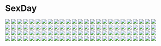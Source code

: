 # SexDay
![](https://konachan.com/image/9f0b9c3ecda30dbdfe3fb1ec09651929/Konachan.com%20-%20256818%20aliasing%20anthropomorphism%20azur_lane%20group%20javelin_%28azur_lane%29%20kimagure_blue%20loli%20queen_elizabeth_%28azur_lane%29%20unicorn_%28azur_lane%29%20warspite_%28azur_lane%29.jpg)
![](https://konachan.com/image/4d712e0f25ff0a5366ba74a95355b40c/Konachan.com%20-%20285680%20agnamore%20building%20city%20doll%20dress%20hat%20long_hair%20night%20original%20purple_eyes%20purple_hair%20reflection%20ribbons%20scenic%20summer_dress%20twintails%20water.jpg)
![](https://konachan.com/image/4700029196ca2c4d112de06e1f9ed2f6/Konachan.com%20-%20133722%20black_hair%20d_chara_mail%20dmm%20futako%20panties%20petals%20skirt%20skirt_lift%20twintails%20underwear.jpg)
![](https://konachan.com/image/8e68b8baeae7a83aa62f4605cd23f56b/Konachan.com%20-%2092140%20aiyoku_no_eustia%20bekkankou%20eustia_astraea%20long_hair%20purple_eyes%20purple_hair%20tie.jpg)
![](https://konachan.com/jpeg/9c56d4a4952a679c67e5fbcd9c03cef7/Konachan.com%20-%2078221%20anthropomorphism%20axis_powers_hetalia%20black_eyes%20black_hair%20blush%20flowers%20japan_%28hetalia%29%20long_hair%20male%20polychromatic%20short_hair%20taiwan_%28hetalia%29.jpg)
![](https://konachan.com/jpeg/1f72e8ed9d9b717bb47315618477410b/Konachan.com%20-%20191080%20ass%20blonde_hair%20brown_eyes%20cameltoe%20food%20ice_cream%20long_hair%20namaniku_atk%20panties%20panty_pull%20striped_panties%20thighhighs%20topless%20underwear%20white.jpg)
![](https://konachan.com/image/0890ce2558b015ec5bdd686b32f4ec96/Konachan.com%20-%2083557%20aqua_eyes%20artoria_pendragon_%28all%29%20blonde_hair%20fate_%28series%29%20fate_stay_night%20fukurou%20saber%20short_hair.jpg)
![](https://konachan.com/jpeg/77171c1a80f6612bd4ec288d68ba5e81/Konachan.com%20-%2038536%20hiratsuka_raichou%20kyouran_kazoku_nikki%20transparent.jpg)
![](https://konachan.com/image/31c0dd8b8a9510f2119aedc66c718574/Konachan.com%20-%2033303%20sorairo_no_organ%20tagme.jpg)
![](https://konachan.com/image/cfcd380504e5d08273b5005e8cf55c0e/Konachan.com%20-%2081130%20book%20elbow_gloves%20gloves%20original%20pink_eyes%20pink_hair%20sword%20tanupo%20thighhighs%20weapon.jpg)
![](https://konachan.com/jpeg/1b1e0b706dc4a152631c274e6a8215e3/Konachan.com%20-%20217232%20aqua_hair%20bondage%20breasts%20cleavage%20game_cg%20garter_belt%20hoodie%20hougyou_ilia%20long_hair%20nitroplus%20pink_eyes%20stockings%20thighhighs%20tokyo_necro.jpg)
![](https://konachan.com/image/0a3a9b4d97317dd6d1c256c5a77db240/Konachan.com%20-%2012655%20black_hair%20brown_eyes%20elbow_gloves%20gloves%20katana%20ninja%20no_bra%20panties%20ponytail%20sword%20underwear%20weapon%20zoom_layer.jpg)
![](https://konachan.com/jpeg/200f97238dff0003555e0b1c7fcfc9ed/Konachan.com%20-%20152355%20aqua_eyes%20brown_hair%20clouds%20goto_p%20loli%20long_hair%20narcissu%20necklace%20sky%20tagme_%28character%29.jpg)
![](https://konachan.com/image/698f7c4df4e8d79f3eca2220fdb7c1cf/Konachan.com%20-%2016111%20erementar_gerad%20reverie_metherlence.jpg)
![](https://konachan.com/jpeg/6e15d0f8a13142ba7e51f61202bb1ba5/Konachan.com%20-%20145021%20breasts%20dakara_boku_wa_h_ga_dekinai%20lisara_restall%20navel%20nipples%20red_hair%20stockings.jpg)
![](https://konachan.com/image/82cb9610cc3057932781bd8c8228f840/Konachan.com%20-%20276111%20festival%20fireworks%20japanese_clothes%20luo_tianyi%20tagme_%28character%29%20vocaloid%20vocaloid_china%20yan_he%20yuezheng_ling%20yu_jiu.jpg)
![](https://konachan.com/image/1cb9eb826e8ece0d9ce063628ebe6203/Konachan.com%20-%2094149%20brown_eyes%20brown_hair%20katana%20misaka_mikoto%20parody%20school_uniform%20short_hair%20skirt%20soukou_akki_muramasa%20sword%20to_aru_majutsu_no_index%20weapon.jpg)
![](https://konachan.com/jpeg/819e854d70f3ef6666240b5af7d00413/Konachan.com%20-%2079304%20angel_ring%20blue_hair%20breasts%20game_cg%20kamisama_%28angel_ring%29%20moonstone%20nipples%20nude%20tagme%20wink.jpg)
![](https://konachan.com/image/eb8793343ba55d305133ed422e150e34/Konachan.com%20-%20205143%20anthropomorphism%20butterfly%20fujita_%28condor%29%20gloves%20kantai_collection%20long_hair%20murakumo_%28kancolle%29%20pantyhose%20umbrella.jpg)
![](https://konachan.com/jpeg/1bc75ee3393817e45626b6d4b97a219a/Konachan.com%20-%20288152%20blush%20bow%20brown_eyes%20brown_hair%20hanekoto%20original%20school_uniform%20skirt%20socks%20waifu2x%20watermark.jpg)
![](https://konachan.com/image/6e1ec2a43fe978fae336aae817f913fd/Konachan.com%20-%20178081%20animal_ears%20bunny_ears%20catgirl%20cosplay%20glasses%20group%20maid%20male%20miko_kitsune%20miko_neko%20miko_usagi%20soun_hojo%20stampede_xm%20tagme%20thighhighs%20underboob.jpg)
![](https://konachan.com/jpeg/0d668917cad2a5f0ff1e4e9a22911f3d/Konachan.com%20-%20178699%20ama_ane%20anus%20blue_eyes%20blush%20bra%20breasts%20cameltoe%20game_cg%20kikurage%20long_hair%20nipples%20panties%20peassoft%20pussy%20skirt%20skirt_lift%20twintails%20underwear.jpg)
![](https://konachan.com/jpeg/1b8ed330cbb22a776910972474276dce/Konachan.com%20-%20268937%20aymusk%20blush%20brown_hair%20candy%20dress%20loli%20lollipop%20original%20ponytail%20reflection%20socks%20summer%20summer_dress%20tan_lines%20third-party_edit%20yellow_eyes.jpg)
![](https://konachan.com/jpeg/4a1058c228d6a12a5f81d276aaf82de4/Konachan.com%20-%20196949%20gray_hair%20gumi%20hat%20heart%20mizutame_tori%20thighhighs%20vocaloid.jpg)
![](https://konachan.com/jpeg/0669a9ae7fac5af53335241b25353278/Konachan.com%20-%20305417%20animal_ears%20dress%20glasses%20kuro_%28qttsix%29%20original%20qttsix%20roku-chan_%28qttsix%29%20rotix.jpg)
![](https://konachan.com/jpeg/a073c97b65b7f3937a3294e4b9b5e989/Konachan.com%20-%2089906%20aragaki_ayase%20black%20close%20ore_no_imouto_ga_konna_ni_kawaii_wake_ga_nai%20ragunisu.jpg)
![](https://konachan.com/image/d0e549ea21d1544e39c63274f4610ee4/Konachan.com%20-%2055956%20fujioka_haruhi%20haninozuka_mitsukuni%20hitachiin_hikaru%20hitachiin_kaoru%20morinozuka_takashi%20ootori_kyoya%20ouran_koukou_host_club%20suou_tamaki%20twins.jpg)
![](https://konachan.com/jpeg/4a8264444e20a20844296d8c31d2292f/Konachan.com%20-%20143143%20fujiwara_no_mokou%20koboke%20long_hair%20red_eyes%20touhou%20white_hair.jpg)
![](https://konachan.com/image/8d2ce1ab75a8b2a180f2749bb6602a2a/Konachan.com%20-%20144406%20armor%20beach%20blue_hair%20clouds%20cowgirl%20fire%20food%20group%20gun%20hat%20headband%20ikamusume%20nosebleed%20parody%20ponytail%20red_eyes%20sword%20tentacles%20water%20weapon.jpg)
![](https://konachan.com/image/21cc1622e024720158cbc457eaf1261d/Konachan.com%20-%20221969%20aoyama_sumika%20black_hair%20clouds%20coffee-kizoku%20grass%20kneehighs%20landscape%20original%20scenic%20shade%20skirt%20sky%20summer%20third-party_edit%20tree.jpg)
![](https://konachan.com/jpeg/3de48236b118b463c9202f862a661970/Konachan.com%20-%20290368%20animal_ears%20bow%20brown_hair%20catgirl%20cropped%20dress%20long_hair%20mauve%20original%20petals%20red_eyes%20ribbons%20scan.jpg)
![](https://konachan.com/image/4ac049d6d4f46b801ea8d02cf6fb18f0/Konachan.com%20-%2016865%20tagme.jpg)
![](https://konachan.com/jpeg/7843d93d5dcfef9b2570a1ede139dcd0/Konachan.com%20-%20185085%202girls%20breasts%20game_cg%20japanese_clothes%20kimono%20nipples%20reminiscence%20tagme_%28character%29%20tigre_soft%20tomose_shunsaku%20uga_yukina%20undressing.jpg)
![](https://konachan.com/image/ad8c6565f7c0fa2a9133d18465916851/Konachan.com%20-%20185370%20choker%20purple_eyes%20purple_hair%20sailor_moon%20sailor_saturn%20shino_%28syllable%29%20tears%20tomoe_hotaru.jpg)
![](https://konachan.com/image/6056efd4d4a9e8aa08b8314343af746b/Konachan.com%20-%2085893%20asukaziye%20brown_eyes%20brown_hair%20clouds%20ginny_weasley%20harry_potter%20pantyhose%20school_uniform%20sky%20tie%20wink.jpg)
![](https://konachan.com/image/22fba2b8e15f2198aa713cb136d54574/Konachan.com%20-%20142326%20blue_hair%20clouds%20hagure_yuusha_no_estetica%20ousawa_miu%20pink_hair%20school_uniform%20staff%20thighhighs%20twintails.jpg)
![](https://konachan.com/jpeg/67ac3e4ef58a406e799cc8e5bc54e58f/Konachan.com%20-%20197625%202girls%20ass%20barefoot%20bikini%20breasts%20cleavage%20gun%20kashima_noa%20open_shirt%20rail_wars%21%20sakurai_aoi%20swimsuit%20underboob%20weapon%20wet.jpg)
![](https://konachan.com/jpeg/3604c643e74571a4439718aa136109e2/Konachan.com%20-%20204411%202girls%20aircraft%20anthropomorphism%20clouds%20kantai_collection%20school_uniform%20shigure_%28kancolle%29%20sky%20thighhighs%20weapon%20yaesaka%20yuudachi_%28kancolle%29.jpg)
![](https://konachan.com/image/f6897cef5bdf3973f838954b474c7d17/Konachan.com%20-%2090851%20bel_%28pokemon%29%20cheren%20christmas%20group%20maruki_%28punchiki%29%20pokemon.jpg)
![](https://konachan.com/jpeg/1599d0491c3d0de2bf6120c3a6125713/Konachan.com%20-%20198504%20blonde_hair%20blue_eyes%20building%20dress%20gloves%20horns%20logo%20mivit%20original%20pixiv_fantasia%20polychromatic%20watermark.jpg)
![](https://konachan.com/jpeg/732484205b60cffed5b79f7733a1af71/Konachan.com%20-%20257508%20apron%20aqua_eyes%20aqua_hair%20brown_eyes%20brown_hair%20group%20hat%20kirero%20komano_aunn%20lily_white%20long_hair%20pantyhose%20purple_eyes%20teireida_mai%20touhou%20wings.jpg)
![](https://konachan.com/image/a4dac9da016a5cf6ca66958f80a69347/Konachan.com%20-%20197914%20aircraft%20animal%20bird%20black_eyes%20blonde_hair%20boat%20bra%20breasts%20cleavage%20clouds%20hat%20lexington%20long_hair%20shorts%20thighhighs%20underwear%20uniform.jpg)
![](https://konachan.com/image/ef798e2d89cb5f23bf8937c3997a8b8b/Konachan.com%20-%20134998%20bow%20brown_hair%20dress%20excel_%28shena%29%20fire%20reiuji_utsuho%20touhou%20wings.jpg)
![](https://konachan.com/image/cb8578b2edb3db2ef2aa007458ae01b8/Konachan.com%20-%20174831%20black_hair%20blonde_hair%20blue_hair%20brown_hair%20c.seryl%20free%21%20glasses%20gloves%20group%20male%20matsuoka_rin%20necklace%20open_shirt%20pink_hair%20sword%20weapon.jpg)
![](https://konachan.com/image/198dbf5aa9520442de41367daabcc044/Konachan.com%20-%20285904%202girls%20aqua_eyes%20ball%20barefoot%20beach%20bikini%20braids%20breasts%20cleavage%20clouds%20long_hair%20navel%20original%20sky%20sunglasses%20swimsuit%20tree%20twintails%20water.jpg)
![](https://konachan.com/jpeg/2f4814aaf8ec7ca597303b5e913ba37e/Konachan.com%20-%20200484%202girls%20blonde_hair%20blue_eyes%20blush%20braids%20brown_hair%20gloves%20kneehighs%20long_hair%20panties%20passevo%20red_eyes%20ribbons%20scarf%20sideboob%20skirt%20underwear%20white.jpg)
![](https://konachan.com/jpeg/33a3a7fa42d2bb0603bc158ba10d9d80/Konachan.com%20-%20200126%20anthropomorphism%20armor%20breasts%20bushidokuroi%20elbow_gloves%20gloves%20gray%20long_hair%20no_bra%20panties%20red_eyes%20thighhighs%20torn_clothes%20underwear%20white_hair.jpg)
![](https://konachan.com/image/7dd7f01e04c3daa8f4afba4859e63f7a/Konachan.com%20-%20302891%20animal_ears%20arknights%20breasts%20candy%20catgirl%20cleavage%20glasses%20jpeg_artifacts%20lollipop%20neg%20siege_%28arknights%29%20sketch.jpg)
![](https://konachan.com/jpeg/8e9dd7c331c74a8cb279c36a761d64c6/Konachan.com%20-%20112415%20blue%20blue_eyes%20bow%20dress%20flowers%20instrument%20komeiji_koishi%20moemoe3345%20touhou%20violin%20white_hair.jpg)
![](https://konachan.com/jpeg/0f920c513d7f36645edbaf6b8f364bc6/Konachan.com%20-%20161962%20blush%20hatsune_miku%20shinopoko%20tie%20vocaloid%20zettai_ryouiki.jpg)
![](https://konachan.com/image/9e4aaeaee3fff89a3850f9e0a5f3d61b/Konachan.com%20-%2076397%20autumn%20blonde_hair%20green_eyes%20iroha_%28unyun%29%20original.jpg)
![](https://konachan.com/image/78e186d81fe31a5a2aab54c489b5541b/Konachan.com%20-%2019961%20enma_ai%20jigoku_shoujo.jpg)
![](https://konachan.com/image/aa7712a57f1515e1e3ae85d837c6ab2a/Konachan.com%20-%20134982%202girls%20alicia_infans%20bloomers%20blush%20breasts%20cameltoe%20gym_uniform%20magus_tale%20nipples%20no_bra%20panties%20shirt_lift%20tenmaso%20underwear%20whirlpool.jpg)
![](https://konachan.com/image/6bfc72d9be1ecd997625341d71a09a89/Konachan.com%20-%20215771%20vocaloid%20vocaloid_china%20xingchen.jpg)
![](https://konachan.com/image/1a4176160f585321ace7f4401ea736a7/Konachan.com%20-%20300463%20aqua_eyes%20blush%20close%20gray_hair%20idolmaster%20idolmaster_shiny_colors%20long_hair%20shiraishi_tsumugi%20yuzuyu_%28hyui%29.jpg)
![](https://konachan.com/image/d580df423c412078346b98c2391ba610/Konachan.com%20-%20146900%20animal%20bird%20blonde_hair%20choker%20clouds%20dress%20long_hair%20moemoe3345%20original%20sky.jpg)
![](https://konachan.com/image/3d629d70659b2bfe1722416ce2eab4c5/Konachan.com%20-%20130291%20blue_eyes%20blush%20bodysuit%20brown_hair%20glasses%20makinami_mari_illustrious%20neon_genesis_evangelion%20skintight.jpg)
![](https://konachan.com/image/6055607948772e0c56a284570f733381/Konachan.com%20-%2064162%20ashelia_b%27nargin_dalmasca%20ass%20brown_eyes%20brown_hair%20building%20final_fantasy%20final_fantasy_xii%20leaves%20short_hair%20skirt%20sword%20weapon.jpg)
![](https://konachan.com/jpeg/ad9a9a311db17b40b152cd2bae47e8ea/Konachan.com%20-%20218122%20aliasing%20book%20boots%20brown_hair%20bunny%20flowers%20gradient%20green_eyes%20heart%20horns%20kano%20kimono%20mizutama_ko%20rainbow%20scarf%20short_hair%20skirt%20teddy_bear%20waifu2x.jpg)
![](https://konachan.com/image/4efa16716c122e2c30fbd28bbf95a6dd/Konachan.com%20-%20119061%20animal_ears%20black_hair%20catgirl%20envy_catwalk_%28vocaloid%29%20hatsune_miku%20original%20red_eyes%20school_uniform%20vocaloid.jpg)
![](https://konachan.com/image/0624bfa6869d41e9b6cf669937a5c2cc/Konachan.com%20-%2011578%20ass%20blush%20carnelian%20lilith_%28yami_to_boushi_to_hon_no_tabibito%29%20panties%20underwear%20yami_to_boushi_to_hon_no_tabibito.jpg)
![](https://konachan.com/image/556328a31aac5915888a916bb9131198/Konachan.com%20-%20201243%20anthropomorphism%20bow_%28weapon%29%20brown_hair%20japanese_clothes%20kaga_%28kancolle%29%20kantai_collection%20leung_ka_che%20skirt%20thighhighs%20weapon%20yellow_eyes.jpg)
![](https://konachan.com/jpeg/4c82506ebf98a7f940d7af0bd1106359/Konachan.com%20-%20266666%20asuteroid%20dark%20iz_%28asuteroid%29%20long_hair%20original%20ruins%20scenic%20white_hair.jpg)
![](https://konachan.com/image/12037a0fb099f32a6d783a5962a1b692/Konachan.com%20-%2028045%20doggirl%20pure_pure%20sachi_%28pure_pure%29%20tagme.jpg)
![](https://konachan.com/image/fef4149a8391997fbf05f9ede8814413/Konachan.com%20-%20244324%20blonde_hair%20blue_eyes%20blue_hair%20book%20bow%20logo%20long_hair%20male%20pink_eyes%20school_uniform%20shiraishi_urara%20short_hair%20skirt%20tagme_%28artist%29%20yamada_ryuu.jpg)
![](https://konachan.com/image/05703474ffa71710ef6035c138f5cfd9/Konachan.com%20-%20195147%20cameltoe%20gym_uniform%20kakiage_hiroba%20tagme.jpg)
![](https://konachan.com/image/7c59d532050563850a8947b1ab09798c/Konachan.com%20-%20209392%20blue_eyes%20blue_hair%20breasts%20cleavage%20cropped%20dansa%20long_hair%20magic%20original%20panties%20thighhighs%20underwear.jpg)
![](https://konachan.com/image/66bab18965b3ed0db10998b9f74a206d/Konachan.com%20-%20164816%20blush%20breasts%20brown_eyes%20brown_hair%20long_hair%20nipples%20panties%20pussy%20pussy_juice%20see_through%20spread_legs%20topless%20uncensored%20underwear%20white.jpg)
![](https://konachan.com/image/e4cf5d3bed3414c8fd49621cae707dd7/Konachan.com%20-%20169188%202girls%20akemi_homura%20barefoot%20black_hair%20bow%20breasts%20bubbles%20long_hair%20navel%20nude%20pink_hair%20purple_eyes%20ribbons%20underwater%20water%20yellow_eyes%20yuri.jpg)
![](https://konachan.com/jpeg/c0265050445d0a50ba4b3dca1c114cb2/Konachan.com%20-%20222828%20alyssa718%20brown_hair%20flowers%20japanese_clothes%20koutetsujou_no_kabaneri%20lolita_fashion%20mumei_%28kabaneri%29%20red_eyes%20short_hair%20twintails%20yukata.jpg)
![](https://konachan.com/image/da9e3dd1674eaee78f489d84d3fd3481/Konachan.com%20-%2049181%20aqua_eyes%20blonde_hair%20chirota%20jpeg_artifacts%20kagamine_len%20kagamine_rin%20male%20short_hair%20vocaloid.jpg)
![](https://konachan.com/image/02de9bd6ecb5518cbef71ce8248f98cf/Konachan.com%20-%2063660%20favorite%20game_cg%20hisakaki_komomo%20hoshizora_no_memoria%20tagme.jpg)
![](https://konachan.com/jpeg/0bd5a8912dfc8d44b7a79303c4c75c9d/Konachan.com%20-%20301939%20black_hair%20blue_eyes%20flowers%20karory%20long_hair%20original%20scan%20school_uniform%20tsukiishi_koyuki.jpg)
![](https://konachan.com/image/5a15c10cfcdc85b5ccbe189424263523/Konachan.com%20-%20123777%20armor%20cosplay%20fate_%28series%29%20fate_stay_night%20hatsune_miku%20koyubi%20ribbons%20sword%20twintails%20vocaloid%20weapon.jpg)
![](https://konachan.com/jpeg/eafd876547b21e95ad2172b1c766f101/Konachan.com%20-%2029104%20tagme.jpg)
![](https://konachan.com/jpeg/78c072e77eca46abac7d6c9751468527/Konachan.com%20-%20116894%20atou_haruka%20bed%20bra%20choker%20dress%20game_cg%20long_hair%20orange_eyes%20orange_hair%20suika_niritsu%20underwear.jpg)
![](https://konachan.com/jpeg/bda26b6c0aa40b550e71508bbbb48997/Konachan.com%20-%20259036%20ass%20boots%20fate_grand_order%20fate_%28series%29%20jeanne_d%27arc_alter%20jeanne_d%27arc_%28fate%29%20necklace%20short_hair%20shunichi%20white_hair%20yellow_eyes.jpg)
![](https://konachan.com/jpeg/4d90436fbf3b09133648de1bc8b4ba88/Konachan.com%20-%20300539%20blue_eyes%20clouds%20elbow_gloves%20gloves%20kannuki_natsume%20long_hair%20manamitsu%20orange_hair%20petals%20ponytail%20sword%20thighhighs%20tokyo_clanpool%20weapon.jpg)
![](https://konachan.com/image/c24381bc60060c8a8319b59742ed9adc/Konachan.com%20-%2083242%20butterfly%20dress%20flowers%20gloves%20iriasu%20megurine_luka%20pink_hair%20vocaloid.jpg)
![](https://konachan.com/jpeg/8f1a65baa4503e5284355653793866a8/Konachan.com%20-%20148502%20blonde_hair%20green_eyes%20leafa%20long_hair%20pointed_ears%20sword%20sword_art_online%20thighhighs%20toutenkou%20weapon%20wings.jpg)
![](https://konachan.com/jpeg/a192e9585df60262d116a1113a946f85/Konachan.com%20-%20180722%20bra%20breasts%20censored%20game_cg%20iizuki_tasuku%20izumi_wakoto%20lovely_x_cation_2%20nipples%20open_shirt%20panties%20pussy%20school_uniform%20underwear.jpg)
![](https://konachan.com/image/f1e3bc9c9f43249902e1cf14b1c44316/Konachan.com%20-%20101359%20dress%20fang%20hat%20magic%20moon%20mount_whip%20purple_hair%20red%20red_eyes%20remilia_scarlet%20short_hair%20touhou%20vampire%20weapon%20wings.jpg)
![](https://konachan.com/jpeg/a0ce038cb97ab24f456fd580df7a287a/Konachan.com%20-%2036451%20nami_%28neko_kawaigari%29%20natsume_eri%20neko_kawaigari_klein_inuneko_byouin_shinsatsuchuu%20twins%20umi.jpg)
![](https://konachan.com/image/e0c3c635fb0e62dcdf1e149eb8884cb0/Konachan.com%20-%20157933%20clouds%20domo1220%20hatsune_miku%20tagme%20train%20twintails%20vocaloid.jpg)
![](https://konachan.com/image/9ca70740d3f4807d860ec142aa4231b0/Konachan.com%20-%2077869%20black_hair%20book%20brown_hair%20camera%20hat%20kneehighs%20pointed_ears%20red_eyes%20shameimaru_aya%20short_hair%20skirt%20touhou%20wings%20wink.jpg)
![](https://konachan.com/jpeg/0948de147ce86be6cd44560b8258664a/Konachan.com%20-%20164698%203rd_eye%20apron%20ass%20ass_grab%20breasts%20censored%20game_cg%20long_hair%20makita_maki%20nanami_naru%20nipples%20panties%20panty_pull%20pink_hair%20pussy%20underwear.jpg)
![](https://konachan.com/jpeg/78fff6bb2d6598b7310070f58ef005f5/Konachan.com%20-%20303611%20animal_ears%20aqua_eyes%20aqua_hair%20barefoot%20catgirl%20earth%20hatsune_miku%20japanese_clothes%20mobu_%28wddtfy61%29%20planet%20stars%20twintails%20umbrella%20vocaloid.jpg)
![](https://konachan.com/image/dc5678db3ae34be1581cd2192a7f1040/Konachan.com%20-%20113285%20aqua_eyes%20aqua_hair%20boots%20kagamine_rin%20kazune_%28baumkuchen%29%20short_hair%20shorts%20stairs%20thighhighs%20tie%20vocaloid.jpg)
![](https://konachan.com/image/cf0854684f82ec32d798fd3d4e4cf14c/Konachan.com%20-%20249210%20aqua_eyes%20aqua_hair%20blush%20bow%20choker%20dress%20flowers%20hatsune_miku%20ikari_%28aor3507%29%20long_hair%20school_uniform%20twintails%20vocaloid%20wristwear.jpg)
![](https://konachan.com/image/099c90ce7c77bcf920d41447ffeece4b/Konachan.com%20-%20116220%20black%20nanahime_%28aoi%29%20nude%20tagme.jpg)
![](https://konachan.com/jpeg/953f46d8a47b3a13a11ec411fabefae8/Konachan.com%20-%20191774%20blush%20cube%20enomoto_kaho%20game_cg%20green_hair%20kantoku%20ponytail%20your_diary.jpg)
![](https://konachan.com/image/f6042a7035ceff562c8e46957aed5017/Konachan.com%20-%20289693%20all_male%20animal%20aqua_eyes%20armor%20bandage%20blonde_hair%20bow_%28weapon%29%20flowers%20gloves%20link_%28zelda%29%20male%20mask%20ninja%20scarf%20scorpion5050%20tree%20water%20weapon.jpg)
![](https://konachan.com/image/0da2c64cd6c90a70b5ab1c6c3ae55509/Konachan.com%20-%20152416%2071%20breasts%20cleavage%20long_hair%20maou_%28maoyuu%29%20maoyuu_maou_yuusha%20red_eyes%20red_hair%20tattoo.jpg)
![](https://konachan.com/jpeg/63b0b76f7b3f1e68e40a72db73cc53c7/Konachan.com%20-%20119851%20aogu%20bunnygirl%20green_hair%20original%20pantyhose%20purple_eyes.jpg)
![](https://konachan.com/jpeg/bf27e1fc795c7a271b4cc7f07b3153a5/Konachan.com%20-%20107488%20cc%20code_geass%20jpeg_artifacts.jpg)
![](https://konachan.com/jpeg/a9951979a565dfca22cb09a2f562e8c3/Konachan.com%20-%20225895%20aqua_eyes%20ass%20game_cg%20kobuichi%20long_hair%20panties%20pantyhose%20ponytail%20school_uniform%20see_through%20senren_banka%20skirt%20underwear%20white_hair%20yuzusoft.jpg)
![](https://konachan.com/image/f85e82a92ce50340b28bdb2077c19e5d/Konachan.com%20-%2061176%20akahige%20beatrice%20bikini%20shannon%20swimsuit%20umineko_no_naku_koro_ni%20ushiromiya_battler%20ushiromiya_jessica.jpg)
![](https://konachan.com/image/2e22fce1748440f88ce723c9ca751fc4/Konachan.com%20-%2070171%20blonde_hair%20blue_eyes%20chain%20galge.com%20gloves%20gun%20halo%20logo%20long_hair%20narumi_suzune%20ribbons%20sideboob%20stockings%20weapon.jpg)
![](https://konachan.com/image/217bc7af262ec56831e4396c4792ea9e/Konachan.com%20-%20175068%20instrument%20komeiji_satori%20mirror%20orita_enpitsu%20piano%20purple_eyes%20purple_hair%20reflection%20short_hair%20skirt%20thighhighs%20touhou%20wink.jpg)
![](https://konachan.com/jpeg/71ef3004beb3199e54c47fa35988c3b9/Konachan.com%20-%2087109%20close%20golden_darkness%20nude%20to_love_ru%20transparent%20vector.jpg)
